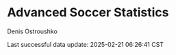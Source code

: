 # Advanced Soccer Statistics
Denis Ostroushko

<!-- gfm -->

Last successful data update: 2025-02-21 06:26:41 CST
